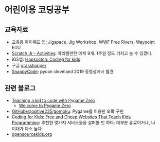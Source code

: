 # 어린이용 코딩공부

## 교육자료

* 교육용 아이패드 앱: Jigspace, Jig Workshop, WWF Free Rivers, Waypoint EDU
* [Scratch Jr - Activities](https://www.scratchjr.org/teach): 따라할만한 예제 9개. 1주일 정도 가지고 놀 수 있겠다.
* iOS앱: [Hopscotch: Coding for kids](https://itunes.apple.com/us/app/hopscotch-hd/id617098629?mt=8)
* 구글 [grasshopper](https://grasshopper.codes/)
* [SnappyCode](https://snappycode.org): pycon cleveland 2019 동영상에서 발견

## 관련 블로그

* [Teaching a kid to code with Pygame Zero](https://www.mattlayman.com/blog/2019/teach-kid-code-pygame-zero/)
  * [Welcome to Pygame Zero](https://pygame-zero.readthedocs.io/en/stable/)
* [GitHub/@ositive235/gomoku](https://github.com/positive235/gomoku): Pygame를 이용한 오목 구현
* [Coding for Kids: Free and Cheap Websites That Teach Kids Programming](https://mommypoppins.com/coding-kids-free-websites-teach-learn-programming): 추천한 몇가지 서비스들을 살펴볼 만 하다. 대부분 유료이거나, 나이대가 다소 높다.
* [opensourcekids.org](http://www.opensourcekids.org/lets-code.html)
